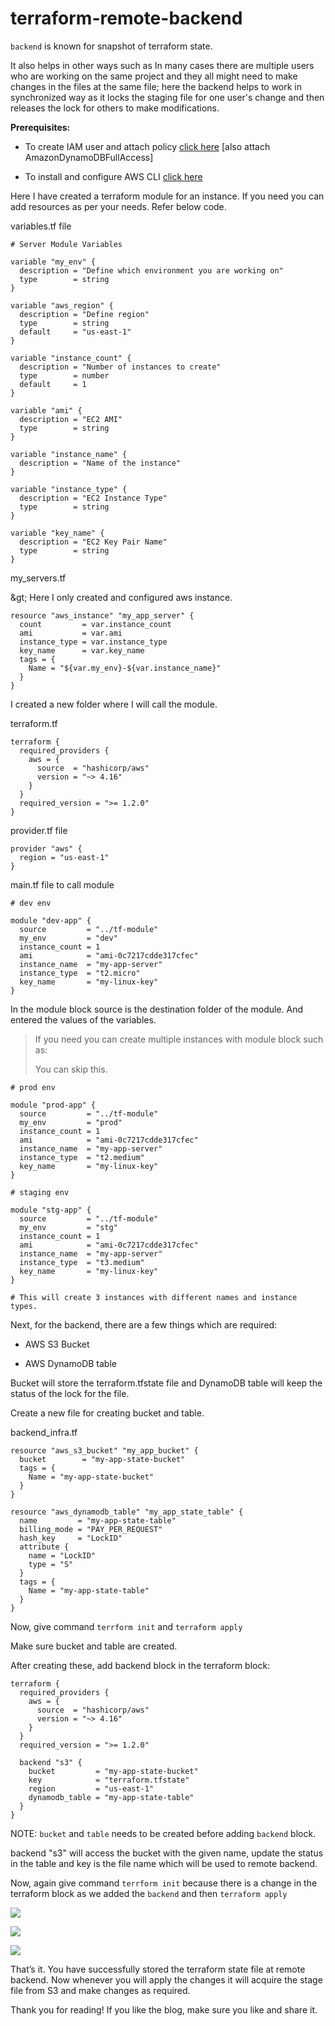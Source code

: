 # terraform-remote-backend

`backend` is known for snapshot of terraform state.

It also helps in other ways such as In many cases there are multiple users who are working on the same project and they all might need to make changes in the files at the same file; here the backend helps to work in synchronized way as it locks the staging file for one user's change and then releases the lock for others to make modifications.

**Prerequisites:**

* To create IAM user and attach policy [click here](https://neel-soni.hashnode.dev/aws-iam-create-user-add-to-group-and-attach-policies) \[also attach AmazonDynamoDBFullAccess\]
    
* To install and configure AWS CLI [click here](https://neel-soni.hashnode.dev/iam-programmatic-access-and-aws-cli)
    

Here I have created a terraform module for an instance. If you need you can add resources as per your needs. Refer below code.

variables.tf file

```
# Server Module Variables

variable "my_env" {
  description = "Define which environment you are working on"
  type        = string
}

variable "aws_region" {
  description = "Define region"
  type        = string
  default     = "us-east-1"
}

variable "instance_count" {
  description = "Number of instances to create"
  type        = number
  default     = 1
}

variable "ami" {
  description = "EC2 AMI"
  type        = string
}

variable "instance_name" {
  description = "Name of the instance"
}

variable "instance_type" {
  description = "EC2 Instance Type"
  type        = string
}

variable "key_name" {
  description = "EC2 Key Pair Name"
  type        = string
}
```

my\_servers.tf

\&gt; Here I only created and configured aws instance.

```
resource "aws_instance" "my_app_server" {
  count         = var.instance_count
  ami           = var.ami
  instance_type = var.instance_type
  key_name      = var.key_name
  tags = {
    Name = "${var.my_env}-${var.instance_name}"
  }
}
```

I created a new folder where I will call the module.

terraform.tf

```
terraform {
  required_providers {
    aws = {
      source  = "hashicorp/aws"
      version = "~> 4.16"
    }
  }
  required_version = ">= 1.2.0"
}
```

provider.tf file

```
provider "aws" {
  region = "us-east-1"
}
```

main.tf file to call module

```
# dev env

module "dev-app" {
  source         = "../tf-module"
  my_env         = "dev"
  instance_count = 1
  ami            = "ami-0c7217cdde317cfec"
  instance_name  = "my-app-server"
  instance_type  = "t2.micro"
  key_name       = "my-linux-key"
}
```

In the module block source is the destination folder of the module. And entered the values of the variables.

> If you need you can create multiple instances with module block such as:
> 
> You can skip this.

```
# prod env

module "prod-app" {
  source         = "../tf-module"
  my_env         = "prod"
  instance_count = 1
  ami            = "ami-0c7217cdde317cfec"
  instance_name  = "my-app-server"
  instance_type  = "t2.medium"
  key_name       = "my-linux-key"
}

# staging env

module "stg-app" {
  source         = "../tf-module"
  my_env         = "stg"
  instance_count = 1
  ami            = "ami-0c7217cdde317cfec"
  instance_name  = "my-app-server"
  instance_type  = "t3.medium"
  key_name       = "my-linux-key"
}

# This will create 3 instances with different names and instance types.
```

Next, for the backend, there are a few things which are required:

* AWS S3 Bucket
    
* AWS DynamoDB table
    

Bucket will store the terraform.tfstate file and DynamoDB table will keep the status of the lock for the file.

Create a new file for creating bucket and table.

backend\_infra.tf

```
resource "aws_s3_bucket" "my_app_bucket" {
  bucket        = "my-app-state-bucket"
  tags = {
    Name = "my-app-state-bucket"
  }
}

resource "aws_dynamodb_table" "my_app_state_table" {
  name         = "my-app-state-table"
  billing_mode = "PAY_PER_REQUEST"
  hash_key     = "LockID"
  attribute {
    name = "LockID"
    type = "S"
  }
  tags = {
    Name = "my-app-state-table"
  }
}
```

Now, give command `terrform init` and `terraform apply`

Make sure bucket and table are created.

After creating these, add backend block in the terraform block:

```
terraform {
  required_providers {
    aws = {
      source  = "hashicorp/aws"
      version = "~> 4.16"
    }
  }
  required_version = ">= 1.2.0"

  backend "s3" {
    bucket         = "my-app-state-bucket"
    key            = "terraform.tfstate"
    region         = "us-east-1"
    dynamodb_table = "my-app-state-table"
  }
}
```

NOTE: `bucket` and `table` needs to be created before adding `backend` block.

backend "s3" will access the bucket with the given name, update the status in the table and key is the file name which will be used to remote backend.

Now, again give command `terrform init` because there is a change in the terraform block as we added the `backend` and then `terraform apply`

![](https://cdn.hashnode.com/res/hashnode/image/upload/v1705768429793/6f416c27-9834-44b9-a4cf-aef0d914407c.png)

![](https://cdn.hashnode.com/res/hashnode/image/upload/v1705768435047/b24a1ac7-54cd-4f86-b19a-0395f6b7142e.png)

![](https://cdn.hashnode.com/res/hashnode/image/upload/v1705768452961/3dcb35a3-51c1-49bf-a535-1345d6e49407.png)


That’s it. You have successfully stored the terraform state file at remote backend. Now whenever you will apply the changes it will acquire the stage file from S3 and make changes as required.

Thank you for reading! If you like the blog, make sure you like and share it.